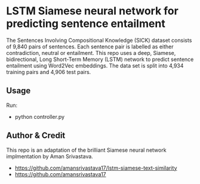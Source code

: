 LSTM Siamese neural network for predicting sentence entailment
===============================================================================
The Sentences Involving Compositional Knowledge (SICK) dataset consists of 9,840 pairs of
sentences. Each sentence pair is labelled as either contradiction, neutral or entailment. This repo uses a deep, Siamese, bidirectional, Long Short-Term Memory (LSTM) network to predict sentence entailment using Word2Vec embeddings. The data set is split into 4,934 training pairs and 4,906 test pairs.

Usage
-------------------------------------------------------------------------------
Run:
- python controller.py


Author & Credit
-------------------------------------------------------------------------------
This repo is an adaptation of the brilliant Siamese neural network implmentation by Aman Srivastava.
- https://github.com/amansrivastava17/lstm-siamese-text-similarity
- https://github.com/amansrivastava17